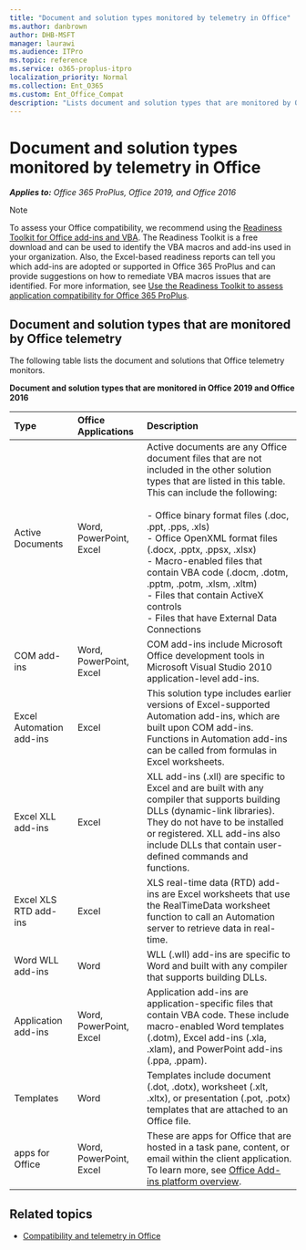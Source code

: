 ```yaml
---
title: "Document and solution types monitored by telemetry in Office"
ms.author: danbrown
author: DHB-MSFT
manager: laurawi
ms.audience: ITPro
ms.topic: reference
ms.service: o365-proplus-itpro
localization_priority: Normal
ms.collection: Ent_O365
ms.custom: Ent_Office_Compat
description: "Lists document and solution types that are monitored by Office telemetry."
---
```


# Document and solution types monitored by telemetry in Office

***Applies to:*** *Office 365 ProPlus, Office 2019, and Office 2016*


> [!NOTE]
> To assess your Office compatibility, we recommend using the [Readiness Toolkit for Office add-ins and VBA](https://www.microsoft.com/en-us/download/details.aspx?id=55983). The Readiness Toolkit is a free download and can be used to identify the VBA macros and add-ins used in your organization. Also, the Excel-based readiness reports can tell you which add-ins are adopted or supported in Office 365 ProPlus and can provide suggestions on how to remediate VBA macros issues that are identified. For more information, see [Use the Readiness Toolkit to assess application compatibility for Office 365 ProPlus](../use-the-readiness-toolkit-to-assess-application-compatibility-for-office-365-pro.md).


## Document and solution types that are monitored by Office telemetry

The following table lists the document and solutions that Office telemetry monitors.
  
**Document and solution types that are monitored in Office 2019 and Office 2016**

|**Type**|**Office Applications**|**Description**|
|:-----|:-----|:-----|
|Active Documents  <br/> |Word, PowerPoint, Excel  <br/> | Active documents are any Office document files that are not included in the other solution types that are listed in this table. This can include the following:  <br/>  <br/>- Office binary format files (.doc, .ppt, .pps, .xls)  <br/>  - Office OpenXML format files (.docx, .pptx, .ppsx, .xlsx)  <br/> - Macro-enabled files that contain VBA code (.docm, .dotm, .pptm, .potm, .xlsm, .xltm)  <br/>  - Files that contain ActiveX controls  <br/>  - Files that have External Data Connections  <br/> |
|COM add-ins  <br/> |Word, PowerPoint, Excel  <br/> |COM add-ins include Microsoft Office development tools in Microsoft Visual Studio 2010 application-level add-ins.  <br/> |
|Excel Automation add-ins  <br/> |Excel  <br/> |This solution type includes earlier versions of Excel-supported Automation add-ins, which are built upon COM add-ins. Functions in Automation add-ins can be called from formulas in Excel worksheets.  <br/> |
|Excel XLL add-ins  <br/> |Excel  <br/> |XLL add-ins (.xll) are specific to Excel and are built with any compiler that supports building DLLs (dynamic-link libraries). They do not have to be installed or registered. XLL add-ins also include DLLs that contain user-defined commands and functions.  <br/> |
|Excel XLS RTD add-ins  <br/> |Excel  <br/> |XLS real-time data (RTD) add-ins are Excel worksheets that use the RealTimeData worksheet function to call an Automation server to retrieve data in real-time.  <br/> |
|Word WLL add-ins  <br/> |Word  <br/> |WLL (.wll) add-ins are specific to Word and built with any compiler that supports building DLLs.  <br/> |
|Application add-ins  <br/> |Word, PowerPoint, Excel   <br/> |Application add-ins are application-specific files that contain VBA code. These include macro-enabled Word templates (.dotm), Excel add-ins (.xla, .xlam), and PowerPoint add-ins (.ppa, .ppam).  <br/> |
|Templates  <br/> |Word  <br/> |Templates include document (.dot, .dotx), worksheet (.xlt, .xltx), or presentation (.pot, .potx) templates that are attached to an Office file.  <br/> |
|apps for Office  <br/> |Word, PowerPoint, Excel  <br/> |These are apps for Office that are hosted in a task pane, content, or email within the client application. To learn more, see [Office Add-ins platform overview](https://docs.microsoft.com/office/dev/add-ins/overview/office-add-ins).  <br/> |
   
## Related topics

- [Compatibility and telemetry in Office](compatibility-and-telemetry-in-office.md)

